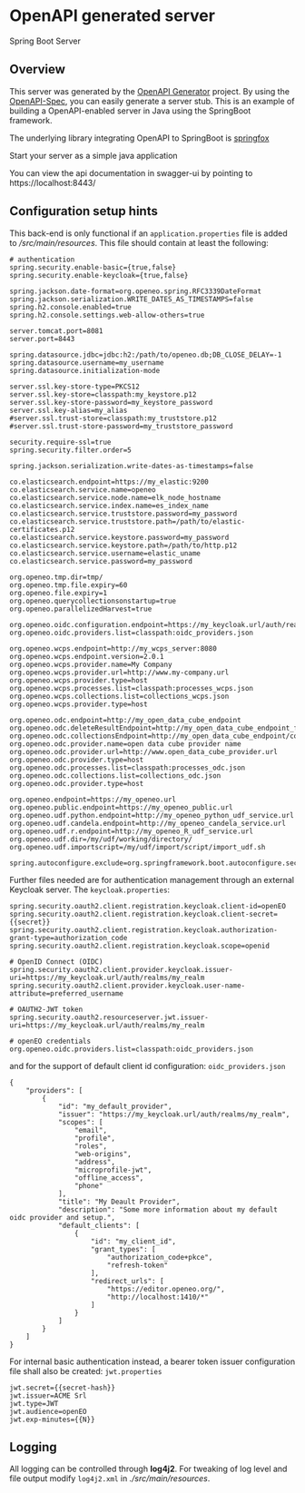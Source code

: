 # OpenAPI generated server

Spring Boot Server 


## Overview  

This server was generated by the [OpenAPI Generator](https://openapi-generator.tech) project.
By using the [OpenAPI-Spec](https://openapis.org), you can easily generate a server stub.
This is an example of building a OpenAPI-enabled server in Java using the SpringBoot framework.

The underlying library integrating OpenAPI to SpringBoot is [springfox](https://github.com/springfox/springfox)

Start your server as a simple java application

You can view the api documentation in swagger-ui by pointing to  
https://localhost:8443/

## Configuration setup hints

This back-end is only functional if an `application.properties` file is added to */src/main/resources*.
This file should contain at least the following:

```
# authentication
spring.security.enable-basic={true,false}
spring.security.enable-keycloak={true,false}

spring.jackson.date-format=org.openeo.spring.RFC3339DateFormat
spring.jackson.serialization.WRITE_DATES_AS_TIMESTAMPS=false
spring.h2.console.enabled=true
spring.h2.console.settings.web-allow-others=true

server.tomcat.port=8081
server.port=8443

spring.datasource.jdbc=jdbc:h2:/path/to/openeo.db;DB_CLOSE_DELAY=-1
spring.datasource.username=my_username
spring.datasource.initialization-mode

server.ssl.key-store-type=PKCS12
server.ssl.key-store=classpath:my_keystore.p12
server.ssl.key-store-password=my_keystore_password
server.ssl.key-alias=my_alias
#server.ssl.trust-store=classpath:my_truststore.p12
#server.ssl.trust-store-password=my_truststore_password

security.require-ssl=true
spring.security.filter.order=5

spring.jackson.serialization.write-dates-as-timestamps=false

co.elasticsearch.endpoint=https://my_elastic:9200
co.elasticsearch.service.name=openeo
co.elasticsearch.service.node.name=elk_node_hostname
co.elasticsearch.service.index.name=es_index_name
co.elasticsearch.service.truststore.password=my_password
co.elasticsearch.service.truststore.path=/path/to/elastic-certificates.p12
co.elasticsearch.service.keystore.password=my_password
co.elasticsearch.service.keystore.path=/path/to/http.p12
co.elasticsearch.service.username=elastic_uname
co.elasticsearch.service.password=my_password
	
org.openeo.tmp.dir=tmp/
org.openeo.tmp.file.expiry=60
org.openeo.file.expiry=1
org.openeo.querycollectionsonstartup=true
org.openeo.parallelizedHarvest=true

org.openeo.oidc.configuration.endpoint=https://my_keycloak.url/auth/realms/openeo/
org.openeo.oidc.providers.list=classpath:oidc_providers.json

org.openeo.wcps.endpoint=http://my_wcps_server:8080
org.openeo.wcps.endpoint.version=2.0.1
org.openeo.wcps.provider.name=My Company
org.openeo.wcps.provider.url=http://www.my-company.url
org.openeo.wcps.provider.type=host
org.openeo.wcps.processes.list=classpath:processes_wcps.json
org.openeo.wcps.collections.list=collections_wcps.json
org.openeo.wcps.provider.type=host

org.openeo.odc.endpoint=http://my_open_data_cube_endpoint
org.openeo.odc.deleteResultEndpoint=http://my_open_data_cube_endpoint_for_stopping_a_job
org.openeo.odc.collectionsEndpoint=http://my_open_data_cube_endpoint/collections/
org.openeo.odc.provider.name=open data cube provider name
org.openeo.odc.provider.url=http://www.open_data_cube_provider.url
org.openeo.odc.provider.type=host
org.openeo.odc.processes.list=classpath:processes_odc.json
org.openeo.odc.collections.list=collections_odc.json
org.openeo.odc.provider.type=host

org.openeo.endpoint=https://my_openeo.url
org.openeo.public.endpoint=https://my_openeo_public.url
org.openeo.udf.python.endpoint=http://my_openeo_python_udf_service.url
org.openeo.udf.candela.endpoint=http://my_openeo_candela_service.url
org.openeo.udf.r.endpoint=http://my_openeo_R_udf_service.url
org.openeo.udf.dir=/my/udf/working/directory/
org.openeo.udf.importscript=/my/udf/import/script/import_udf.sh

spring.autoconfigure.exclude=org.springframework.boot.autoconfigure.security.SecurityAutoConfiguration
```

Further files needed are for authentication management through an external Keycloak server.
The `keycloak.properties`:

```
spring.security.oauth2.client.registration.keycloak.client-id=openEO
spring.security.oauth2.client.registration.keycloak.client-secret={{secret}}
spring.security.oauth2.client.registration.keycloak.authorization-grant-type=authorization_code
spring.security.oauth2.client.registration.keycloak.scope=openid

# OpenID Connect (OIDC)
spring.security.oauth2.client.provider.keycloak.issuer-uri=https://my_keycloak.url/auth/realms/my_realm
spring.security.oauth2.client.provider.keycloak.user-name-attribute=preferred_username

# OAUTH2-JWT token
spring.security.oauth2.resourceserver.jwt.issuer-uri=https://my_keycloak.url/auth/realms/my_realm

# openEO credentials
org.openeo.oidc.providers.list=classpath:oidc_providers.json
```

and for the support of default client id configuration: `oidc_providers.json`

```
{
	"providers": [
		{
			"id": "my_default_provider",
			"issuer": "https://my_keycloak.url/auth/realms/my_realm",
			"scopes": [
				"email",
				"profile",
				"roles",
				"web-origins",
				"address",
				"microprofile-jwt",
				"offline_access",
				"phone"
			],
			"title": "My Deault Provider",
			"description": "Some more information about my default oidc provider and setup.",
			"default_clients": [
				{
					"id": "my_client_id",
					"grant_types": [
						"authorization_code+pkce",
						"refresh-token"
					],
					"redirect_urls": [
						"https://editor.openeo.org/",
						"http://localhost:1410/*"
					]
				}
			]
		}
	]
}
```

For internal basic authentication instead, a bearer token issuer configuration file shall also be created: ``jwt.properties``

```
jwt.secret={{secret-hash}}
jwt.issuer=ACME Srl
jwt.type=JWT
jwt.audience=openEO
jwt.exp-minutes={{N}}
```

## Logging

All logging can be controlled through **log4j2**.
For tweaking of log level and file output modify
`log4j2.xml` in *./src/main/resources*.

